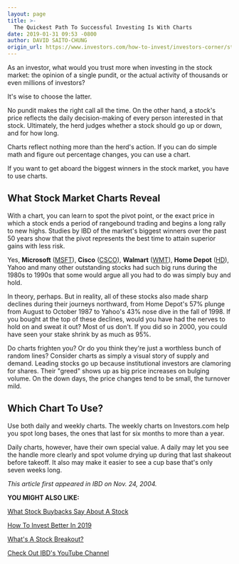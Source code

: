 ```yaml
---
layout: page
title: >-
  The Quickest Path To Successful Investing Is With Charts
date: 2019-01-31 09:53 -0800
author: DAVID SAITO-CHUNG
origin_url: https://www.investors.com/how-to-invest/investors-corner/stock-chart-successful-investing/
---
```


As an investor, what would you trust more when investing in the stock market: the opinion of a single pundit, or the actual activity of thousands or even millions of investors?

It's wise to choose the latter.

No pundit makes the right call all the time. On the other hand, a stock's price reflects the daily decision-making of every person interested in that stock. Ultimately, the herd judges whether a stock should go up or down, and for how long.

Charts reflect nothing more than the herd's action. If you can do simple math and figure out percentage changes, you can use a chart.

If you want to get aboard the biggest winners in the stock market, you have to use charts.

## What Stock Market Charts Reveal

With a chart, you can learn to spot the pivot point, or the exact price in which a stock ends a period of rangebound trading and begins a long rally to new highs. Studies by IBD of the market's biggest winners over the past 50 years show that the pivot represents the best time to attain superior gains with less risk.

Yes, **Microsoft** ([MSFT](https://research.investors.com/quote.aspx?symbol=MSFT)), **Cisco** ([CSCO](https://research.investors.com/quote.aspx?symbol=CSCO)), **Walmart** ([WMT](https://research.investors.com/quote.aspx?symbol=WMT)), **Home Depot** ([HD](https://research.investors.com/quote.aspx?symbol=HD)), Yahoo and many other outstanding stocks had such big runs during the 1980s to 1990s that some would argue all you had to do was simply buy and hold.

In theory, perhaps. But in reality, all of these stocks also made sharp declines during their journeys northward, from Home Depot's 57% plunge from August to October 1987 to Yahoo's 43% nose dive in the fall of 1998. If you bought at the top of these declines, would you have had the nerves to hold on and sweat it out? Most of us don't. If you did so in 2000, you could have seen your stake shrink by as much as 95%.

Do charts frighten you? Or do you think they're just a worthless bunch of random lines? Consider charts as simply a visual story of supply and demand. Leading stocks go up because institutional investors are clamoring for shares. Their "greed" shows up as big price increases on bulging volume. On the down days, the price changes tend to be small, the turnover mild.

## Which Chart To Use?

Use both daily and weekly charts. The weekly charts on Investors.com help you spot long bases, the ones that last for six months to more than a year.

Daily charts, however, have their own special value. A daily may let you see the handle more clearly and spot volume drying up during that last shakeout before takeoff. It also may make it easier to see a cup base that's only seven weeks long.

_This article first appeared in IBD on Nov. 24, 2004._

**YOU MIGHT ALSO LIKE:**

[What Stock Buybacks Say About A Stock](https://www.investors.com/how-to-invest/investors-corner/stock-buybacks-investors/)

[How To Invest Better In 2019](https://www.investors.com/how-to-invest/investors-corner/stock-goals-investing-2019/)

[What's A Stock Breakout?](https://www.investors.com/how-to-invest/investors-corner/what-is-stock-breakout/)

[Check Out IBD's YouTube Channel](https://www.youtube.com/investorsbusinessdaily)

